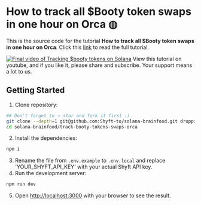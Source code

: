 # How to track all $Booty token swaps in one hour on Orca ◍
This is the source code for the tutorial **How to track all $Booty token swaps in one hour on Orca**. Click this [link](https://blogs.shyft.to/how-to-track-all-booty-token-swaps-in-one-hour-on-orca-f0d1b6f46027) to read the full tutorial.

[![Final video of Tracking $booty tokens on Solana](https://img.youtube.com/vi/cQS-N6dO9ao/maxresdefault.jpg)](https://youtu.be/cQS-N6dO9ao)
View this tutorial on youtube, and if you like it, please share and subscribe. Your support means a lot to us.

## Getting Started
1. Clone repository:
```bash
## Don't forget to ⭐ star and fork it first :)
git clone --depth=1 git@github.com:Shyft-to/solana-brainfood.git droppii-b2b
cd solana-brainfood/track-booty-tokens-swaps-orca
```
2. Install the dependencies:
```bash
npm i
```
3. Rename the file from `.env.example` to `.env.local` and replace 'YOUR_SHYFT_API_KEY' with your actual Shyft API key.
4. Run the development server:
```bash
npm run dev
```
5. Open [http://localhost:3000](http://localhost:3000) with your browser to see the result.